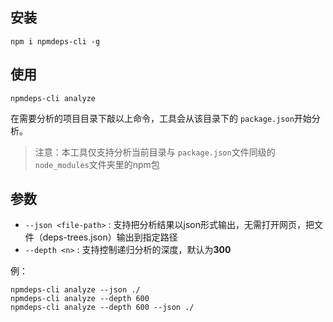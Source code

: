 ## 安装

`npm i npmdeps-cli -g`

## 使用

`npmdeps-cli analyze`

在需要分析的项目目录下敲以上命令，工具会从该目录下的 `package.json`开始分析。

> 注意：本工具仅支持分析当前目录与 `package.json`文件同级的 `node_modules`文件夹里的npm包

## 参数

-   `--json <file-path>` : 支持把分析结果以json形式输出，无需打开网页，把文件（deps-trees.json）输出到指定路径
-   `--depth <n>` : 支持控制递归分析的深度，默认为**300**

例：

```
npmdeps-cli analyze --json ./
npmdeps-cli analyze --depth 600
npmdeps-cli analyze --depth 600 --json ./
```
